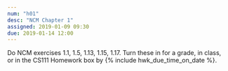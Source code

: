 ```yaml
---
num: "h01"
desc: "NCM Chapter 1"
assigned: 2019-01-09 09:30
due: 2019-01-14 12:00
---
```


Do NCM exercises 1.1, 1.5, 1.13, 1.15, 1.17.  Turn these in for a grade, in class,
or in the CS111 Homework box by {% include hwk_due_time_on_date %}.


